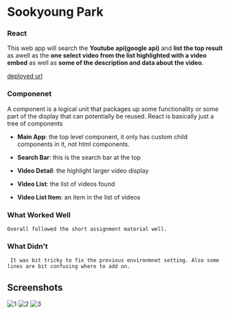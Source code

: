 # Sookyoung Park

### **React**

This web app will search the **Youtube api(google api)** and **list the top result** as awell as the **one select video from the list highlighted with a video embed** as well as **some of the description and data about the video**.

[deployed url](https://soosa3.onrender.com)


### **Componenet**
A component is a logical unit that packages up some functionality or some part of the display that can potentially be reused. React is basically just a tree of components

- **Main App**: the top level component, it only has custom child components in it, not html components.

- **Search Bar**: this is the search bar at the top

- **Video Detail**: the highlight larger video display

- **Video List**: the list of videos found

- **Video List Item**: an item in the list of videos



### What Worked Well
    Overall followed the short assignment material well.

### What Didn't
     It was bit tricky to fix the previous environmnet setting. Also some lines are bit confusing where to add on.


## Screenshots
![1](https://github.com/dartmouth-cs52-23s/react-intro-sookyoungpark1031/blob/main/img/1.png?raw=true)
![2](https://github.com/dartmouth-cs52-23s/react-intro-sookyoungpark1031/blob/main/img/2.png?raw=true)
![3](https://github.com/dartmouth-cs52-23s/react-intro-sookyoungpark1031/blob/main/img/3.png?raw=true)
